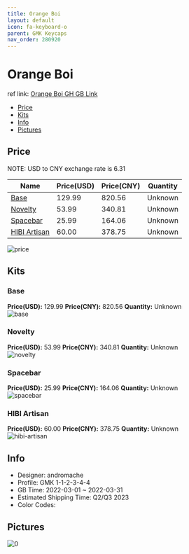 ```yaml
---
title: Orange Boi 
layout: default
icon: fa-keyboard-o
parent: GMK Keycaps
nav_order: 280920
---
```


# Orange Boi 

ref link: [Orange Boi GH GB Link](https://geekhack.org/index.php?topic=116403.0)

* [Price](#price)
* [Kits](#kits)
* [Info](#info)
* [Pictures](#pictures)

## Price

NOTE: USD to CNY exchange rate is 6.31

| Name          | Price(USD)   |  Price(CNY) | Quantity |
| ------------- | ------------ |  ---------- | -------- |
|[Base](#base)|129.99|820.56|Unknown|
|[Novelty](#novelty)|53.99|340.81|Unknown|
|[Spacebar](#spacebar)|25.99|164.06|Unknown|
|[HIBI Artisan](#hibi-artisan)|60.00|378.75|Unknown|

<img src="{{ 'assets/images/gmk-keycaps/Orange-Boi/price.png' | relative_url }}" alt="price" class="image featured">

## Kits
### Base  
**Price(USD):** 129.99	**Price(CNY):** 820.56	**Quantity:** Unknown  
<img src="{{ 'assets/images/gmk-keycaps/Orange-Boi/kits_pics/base.png' | relative_url }}" alt="base" class="image featured">

### Novelty  
**Price(USD):** 53.99	**Price(CNY):** 340.81	**Quantity:** Unknown  
<img src="{{ 'assets/images/gmk-keycaps/Orange-Boi/kits_pics/novelty.png' | relative_url }}" alt="novelty" class="image featured">

### Spacebar  
**Price(USD):** 25.99	**Price(CNY):** 164.06	**Quantity:** Unknown  
<img src="{{ 'assets/images/gmk-keycaps/Orange-Boi/kits_pics/spacebar.png' | relative_url }}" alt="spacebar" class="image featured">

### HIBI Artisan  
**Price(USD):** 60.00	**Price(CNY):** 378.75	**Quantity:** Unknown  
<img src="{{ 'assets/images/gmk-keycaps/Orange-Boi/kits_pics/hibi-artisan.png' | relative_url }}" alt="hibi-artisan" class="image featured">

## Info
* Designer: andromache  
* Profile: GMK 1-1-2-3-4-4  
* GB Time: 2022-03-01 ~ 2022-03-31  
* Estimated Shipping Time: Q2/Q3 2023  
* Color Codes:  


## Pictures  
<img src="{{ 'assets/images/gmk-keycaps/Orange-Boi/rendering_pics/0.jpg' | relative_url }}" alt="0" class="image featured">
